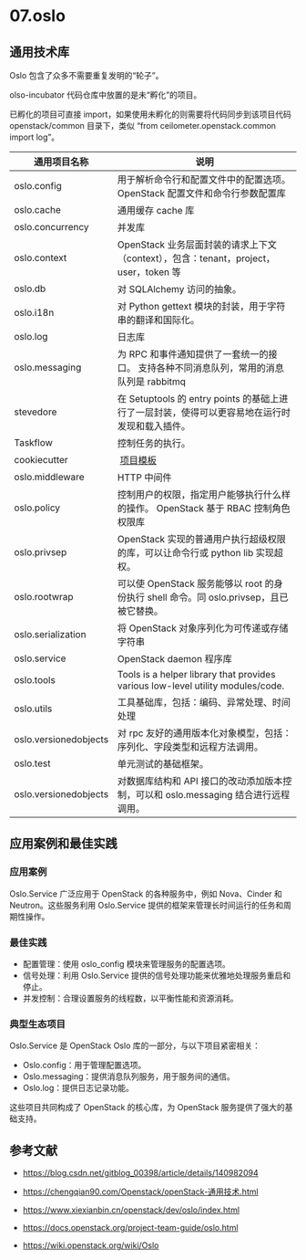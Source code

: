 # 07.oslo

## 通用技术库

Oslo 包含了众多不需要重复发明的“轮子”。

olso-incubator 代码仓库中放置的是未“孵化”的项目。

已孵化的项目可直接 import，如果使用未孵化的则需要将代码同步到该项目代码 openstack/common 目录下，类似 “from ceilometer.openstack.common import log”。

| 通用项目名称          | 说明                                                                                           |
| --------------------- | ---------------------------------------------------------------------------------------------- |
| oslo.config           | 用于解析命令行和配置文件中的配置选项。OpenStack 配置文件和命令行参数配置库                     |
| oslo.cache            | 通用缓存 cache 库                                                                              |
| oslo.concurrency      | 并发库                                                                                         |
| oslo.context          | OpenStack 业务层面封装的请求上下文（context），包含：tenant，project，user，token 等           |
| oslo.db               | 对 SQLAlchemy 访问的抽象。                                                                     |
| oslo.i18n             | 对 Python gettext 模块的封装，用于字符串的翻译和国际化。                                       |
| oslo.log              | 日志库                                                                                         |
| oslo.messaging        | 为 RPC 和事件通知提供了一套统一的接口。 支持各种不同消息队列，常用的消息队列是 rabbitmq        |
| stevedore             | 在 Setuptools 的 entry points 的基础上进行了一层封装，使得可以更容易地在运行时发现和载入插件。 |
| Taskflow              | 控制任务的执行。                                                                               |
| cookiecutter          |  [项目模板](https://opendev.org/openstack/cookiecutter)                                        |
| oslo.middleware       | HTTP 中间件                                                                                    |
| oslo.policy           | 控制用户的权限，指定用户能够执行什么样的操作。 OpenStack 基于 RBAC 控制角色权限库              |
| oslo.privsep          | OpenStack 实现的普通用户执行超级权限的库，可以让命令行或 python lib 实现超权。                 |
| oslo.rootwrap         | 可以使 OpenStack 服务能够以 root 的身份执行 shell 命令。同 oslo.privsep，且已被它替换。        |
| oslo.serialization    | 将 OpenStack 对象序列化为可传递或存储字符串                                                    |
| oslo.service          | OpenStack daemon 程序库                                                                        |
| oslo.tools            | Tools is a helper library that provides various low-level utility modules/code.                |
| oslo.utils            | 工具基础库，包括：编码、异常处理、时间处理                                                     |
| oslo.versionedobjects | 对 rpc 友好的通用版本化对象模型，包括：序列化、字段类型和远程方法调用。                        |
| oslo.test             | 单元测试的基础框架。                                                                           |
| oslo.versionedobjects | 对数据库结构和 API 接口的改动添加版本控制，可以和 oslo.messaging 结合进行远程调用。            |

## 应用案例和最佳实践

### 应用案例

Oslo.Service 广泛应用于 OpenStack 的各种服务中，例如 Nova、Cinder 和 Neutron。这些服务利用 Oslo.Service 提供的框架来管理长时间运行的任务和周期性操作。

### 最佳实践

- 配置管理：使用 oslo_config 模块来管理服务的配置选项。
- 信号处理：利用 Oslo.Service 提供的信号处理功能来优雅地处理服务重启和停止。
- 并发控制：合理设置服务的线程数，以平衡性能和资源消耗。

### 典型生态项目

Oslo.Service 是 OpenStack Oslo 库的一部分，与以下项目紧密相关：

- Oslo.config：用于管理配置选项。
- Oslo.messaging：提供消息队列服务，用于服务间的通信。
- Oslo.log：提供日志记录功能。

这些项目共同构成了 OpenStack 的核心库，为 OpenStack 服务提供了强大的基础支持。

## 参考文献

- https://blog.csdn.net/gitblog_00398/article/details/140982094

- https://chengqian90.com/Openstack/openStack-通用技术.html

- https://www.xiexianbin.cn/openstack/dev/oslo/index.html

- https://docs.openstack.org/project-team-guide/oslo.html

- https://wiki.openstack.org/wiki/Oslo
